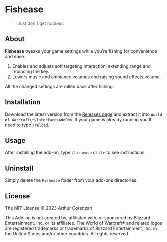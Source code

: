 # Fishease

> Just don't get hooked.

## About

**Fishease** tweaks your game settings while you're fishing for convenience and ease.

1. Enables and adjusts soft targeting interaction, extending range and rebinding the key.
2. Lowers music and ambiance volumes and raising sound effects volume.

All the changed settings are rolled back after fishing.

## Installation

Download the latest version from the [Releases page](https://github.com/haggen/wow/releases) and extract it into `World of Warcraft\*\Interface\AddOns`. If your game is already running you'll need to type `/reload`.

## Usage

After installing the add-on, type `/fishease` or `/fe` to see instructions.

## Uninstall

Simply delete the `Fishease` folder from your add-ons directories.

## License

The MIT License © 2023 Arthur Corenzan

This Add-on is not created by, affiliated with, or sponsored by Blizzard Entertainment, Inc. or its affiliates. The World of Warcraft® and related logos are registered trademarks or trademarks of Blizzard Entertainment, Inc. in the United States and/or other countries. All rights reserved.
